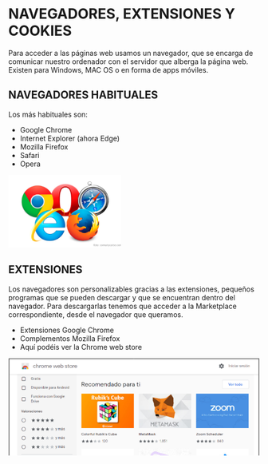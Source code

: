 # NAVEGADORES, EXTENSIONES Y COOKIES

Para acceder a las páginas web usamos un navegador, que se encarga de comunicar nuestro ordenador con el servidor que alberga la página web. Existen para Windows, MAC OS o en forma de apps móviles.

## NAVEGADORES HABITUALES

Los más habituales son:

- Google Chrome
- Internet Explorer (ahora Edge)
- Mozilla Firefox
- Safari
- Opera

![](img/2022-12-14-09-14-05.png)

## EXTENSIONES

Los navegadores son personalizables gracias a las extensiones, pequeños programas que se pueden descargar y que se encuentran dentro del navegador. Para descargarlas tenemos que acceder a la Marketplace correspondiente, desde el navegador que queramos.

- Extensiones Google Chrome
- Complementos Mozilla Firefox
- Aquí podéis ver la Chrome web store

![](img/2022-12-14-09-13-56.png)